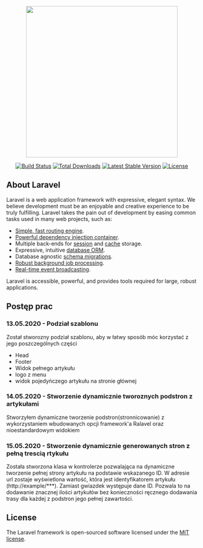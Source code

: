 <p align="center"><a href="https://laravel.com" target="_blank"><img src="https://raw.githubusercontent.com/laravel/art/master/logo-lockup/5%20SVG/2%20CMYK/1%20Full%20Color/laravel-logolockup-cmyk-red.svg" width="400"></a></p>

<p align="center">
<a href="https://travis-ci.org/laravel/framework"><img src="https://travis-ci.org/laravel/framework.svg" alt="Build Status"></a>
<a href="https://packagist.org/packages/laravel/framework"><img src="https://img.shields.io/packagist/dt/laravel/framework" alt="Total Downloads"></a>
<a href="https://packagist.org/packages/laravel/framework"><img src="https://img.shields.io/packagist/v/laravel/framework" alt="Latest Stable Version"></a>
<a href="https://packagist.org/packages/laravel/framework"><img src="https://img.shields.io/packagist/l/laravel/framework" alt="License"></a>
</p>

## About Laravel

Laravel is a web application framework with expressive, elegant syntax. We believe development must be an enjoyable and creative experience to be truly fulfilling. Laravel takes the pain out of development by easing common tasks used in many web projects, such as:

- [Simple, fast routing engine](https://laravel.com/docs/routing).
- [Powerful dependency injection container](https://laravel.com/docs/container).
- Multiple back-ends for [session](https://laravel.com/docs/session) and [cache](https://laravel.com/docs/cache) storage.
- Expressive, intuitive [database ORM](https://laravel.com/docs/eloquent).
- Database agnostic [schema migrations](https://laravel.com/docs/migrations).
- [Robust background job processing](https://laravel.com/docs/queues).
- [Real-time event broadcasting](https://laravel.com/docs/broadcasting).

Laravel is accessible, powerful, and provides tools required for large, robust applications.

## Postęp prac

### 13.05.2020 - Podział szablonu
Został stworozny podział szablonu, aby w łatwy sposób móc korzystać z jego poszczególnych części
- Head
- Footer
- Widok pełnego artykułu
- logo z menu
- widok pojedyńczego artykułu na stronie głównej
### 14.05.2020 - Stworzenie dynamicznie tworoznych podstron z artykułami

Stworzyłem dynamiczne tworzenie podstron(stronnicowanie) z wykorzystaniem wbudowanych opcji framework'a Ralavel oraz nioestandardowym widokiem
### 15.05.2020 - Stworzenie dynamicznie generowanych stron z pełną trescią rtykułu

Została stworzona klasa w kontrolerze pozwalająca na dynamiczne tworzenie pełnej strony artykułu na podstawie wskazanego ID.
W adresie url zostaje wyświetlona wartość, która jest identyfikatorem artykułu (http://example/***). Zamiast gwiazdek występuje dane ID.
Pozwala to na dodawanie znacznej ilości artykułów bez konieczności ręcznego dodawania trasy dla każdej z podstron jego pełnej zawartości.

## License

The Laravel framework is open-sourced software licensed under the [MIT license](https://opensource.org/licenses/MIT).

